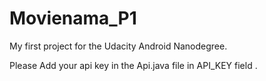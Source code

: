 # Movienama_P1
My first project for the Udacity Android Nanodegree.

Please Add your api key in the Api.java file in API_KEY field .
